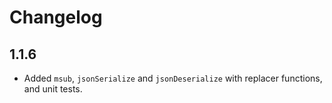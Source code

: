 # Changelog

## 1.1.6

- Added `msub`, `jsonSerialize` and `jsonDeserialize` with replacer functions, and unit tests.
